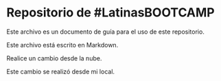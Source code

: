 # Repositorio de #LatinasBOOTCAMP

Este archivo es un documento de guía para el uso de este repositorio.

Este archivo está escrito en Markdown.

Realice un cambio desde la nube.

Este cambio se realizó desde mi local.
